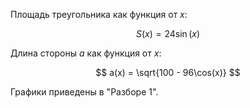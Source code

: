 Площадь треугольника как функция от $x$:

$$ S(x) = 24\sin(x) $$

Длина стороны $a$ как функция от $x$:

$$ a(x) = \sqrt{100 - 96\cos(x)} $$

Графики приведены в "Разборе 1".